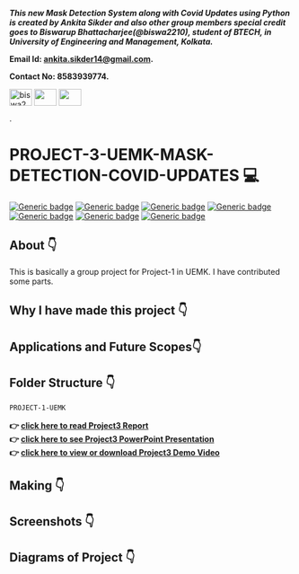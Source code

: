 ***This new Mask Detection System along with Covid Updates using Python is created by Ankita Sikder and also other group members special credit goes to Biswarup Bhattacharjee(@biswa2210), student of BTECH, in University of Engineering and Management, Kolkata.***

**Email Id: ankita.sikder14@gmail.com.** 

**Contact No: 8583939774.** 


<p align="left">
<a href="https://facebook.com/ankita.sikder.104" target="blank"><img align="center" src="https://cdn.jsdelivr.net/npm/simple-icons@3.0.1/icons/facebook.svg" alt="biswa2210" height="30" width="40" /></a>
<a href="https://instagram.com/ankita.sikder14" target="blank"><img align="center" src="https://cdn.jsdelivr.net/npm/simple-icons@3.0.1/icons/instagram.svg" alt="" height="30" width="40" /></a>
<a href="https://github.com/biswa2210/ankitasikder" target="blank"><img align="center" src="https://cdn.jsdelivr.net/npm/simple-icons@3.0.1/icons/github.svg" alt="" height="30" width="40" /></a>
</p>.

# PROJECT-3-UEMK-MASK-DETECTION-COVID-UPDATES :computer: 

[![Generic badge](https://img.shields.io/badge/deep-learning-red)](https://shields.io/) [![Generic badge](https://img.shields.io/badge/artificial-neural%20retwork-yellow)](https://shields.io/) [![Generic badge](https://img.shields.io/badge/convolutional%20-neural%20network-orange)](https://shields.io/) [![Generic badge](https://img.shields.io/badge/MNIST-dataset-green)](https://shields.io/) [![Generic badge](https://img.shields.io/badge/Graphical%20-UI-brightgreen)](https://shields.io/) [![Generic badge](https://img.shields.io/badge/Tesseract-OCR-blue)](https://shields.io/) [![Generic badge](https://img.shields.io/badge/python-3.6-green)](https://shields.io/) 


## About :point_down: 

<div align="justified">
   
 This is basically a group project for Project-1 in UEMK. I have contributed some parts. 
   
</div>


## Why I have made this project :point_down:

<div align="justified">
   

</div>

## Applications and Future Scopes:point_down:



## Folder Structure :point_down:

```bash
PROJECT-1-UEMK

```                       

**:point_right: [click here to read Project3 Report](https://drive.google.com/file/d/15IqOM4K8SBVxaGbtE5LOFEmiupTEAu7G/view)<br>
:point_right: [click here to see Project3 PowerPoint Presentation](https://drive.google.com/file/d/1qD7uEHKcKbqrytWh7flyq1IBfE8Tqfiz/view)<br>
:point_right: [click here to view or download Project3 Demo Video](https://drive.google.com/file/d/1cgKl4oKrcXPUbekuUhQ1fua2md3TFTG_/view)**

## Making :point_down:

<div align="justified">
   
</div>

## Screenshots :point_down: 

<div align="center">

</div>

## Diagrams of Project :point_down:

<div align="center">

   
</div>


